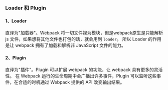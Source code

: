 ### Loader 和 Plugin

#### 1、Loader

直译为"加载器"。Webpack 将一切文件视为模块，但是webpack原生是只能解析 js 文件，如果想将其他文件也打包的话，就会用到 `loader`。 所以 Loader 的作用是让 webpack 拥有了加载和解析非 JavaScript 文件的能力。

#### 2、Plugin

直译为"插件"。Plugin 可以扩展 webpack 的功能，让 webpack 具有更多的灵活性。 在 Webpack 运行的生命周期中会广播出许多事件，Plugin 可以监听这些事件，在合适的时机通过 Webpack 提供的 API 改变输出结果。
